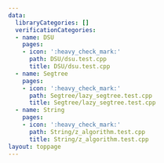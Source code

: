 ```yaml
---
data:
  libraryCategories: []
  verificationCategories:
  - name: DSU
    pages:
    - icon: ':heavy_check_mark:'
      path: DSU/dsu.test.cpp
      title: DSU/dsu.test.cpp
  - name: Segtree
    pages:
    - icon: ':heavy_check_mark:'
      path: Segtree/lazy_segtree.test.cpp
      title: Segtree/lazy_segtree.test.cpp
  - name: String
    pages:
    - icon: ':heavy_check_mark:'
      path: String/z_algorithm.test.cpp
      title: String/z_algorithm.test.cpp
layout: toppage
---
```

